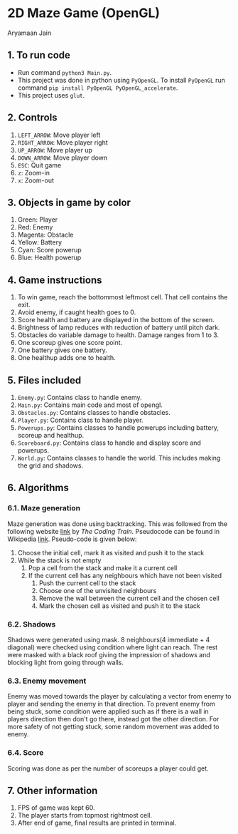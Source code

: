 # 2D Maze Game (OpenGL)
Aryamaan Jain  

## 1. To run code

* Run command `python3 Main.py`. 
* This project was done in python using `PyOpenGL`. To install `PyOpenGL` run command `pip install PyOpenGL PyOpenGL_accelerate`.
* This project uses `glut`.

## 2. Controls

1. `LEFT_ARROW`: Move player left
2. `RIGHT_ARROW`: Move player right
3. `UP_ARROW`: Move player up
4. `DOWN_ARROW`: Move player down
5. `ESC`: Quit game
6. `z`: Zoom-in
7. `x`: Zoom-out

## 3. Objects in game by color

1. Green: Player
2. Red: Enemy
3. Magenta: Obstacle
4. Yellow: Battery
5. Cyan: Score powerup
6. Blue: Health powerup

## 4. Game instructions

1. To win game, reach the bottommost leftmost cell. That cell contains the exit.
2. Avoid enemy, if caught health goes to 0.
3. Score health and battery are displayed in the bottom of the screen.
4. Brightness of lamp reduces with reduction of battery until pitch dark.
5. Obstacles do variable damage to health. Damage ranges from 1 to 3.
6. One scoreup gives one score point.
7. One battery gives one battery.
8. One healthup adds one to health.

## 5. Files included

1. `Enemy.py`: Contains class to handle enemy.
2. `Main.py`: Contains main code and most of opengl.
3. `Obstacles.py`: Contains classes to handle obstacles.
4.  `Player.py`: Contains class to handle player.
5. `Powerups.py`: Contains classes to handle powerups including battery, scoreup and healthup.
6. `Scoreboard.py`: Contains class to handle and display score and powerups.
7. `World.py`: Contains classes to handle the world. This includes making the grid and shadows.

## 6. Algorithms

### 6.1. Maze generation

Maze generation was done using backtracking. This was followed from the following website [link](https://thecodingtrain.com/CodingChallenges/010.1-maze-dfs-p5.html) by *The Coding Train*. Pseudocode can be found in Wikipedia [link](https://en.wikipedia.org/wiki/Maze_generation_algorithm). Pseudo-code is given below:

1. Choose the initial cell, mark it as visited and push it to the stack
2. While the stack is not empty
   1. Pop a cell from the stack and make it a current cell
   2. If the current cell has any neighbours which have not been visited
      1. Push the current cell to the stack
      2. Choose one of the unvisited neighbours
      3. Remove the wall between the current cell and the chosen cell
      4. Mark the chosen cell as visited and push it to the stack

### 6.2. Shadows

Shadows were generated using mask. 8 neighbours(4 immediate + 4 diagonal) were checked using condition where light can reach. The rest were masked with a black roof giving the impression of shadows and blocking light from going through walls.

### 6.3. Enemy movement

Enemy was moved towards the player by calculating a vector from enemy to player and sending the enemy in that direction. To prevent enemy from being stuck, some condition were applied such as if there is a wall in players direction then don't go there, instead got the other direction. For more safety of not getting stuck, some random movement was added to enemy.

### 6.4. Score

Scoring was done as per the number of scoreups a player could get.

## 7. Other information

1. FPS of game was kept 60.
2. The player starts from topmost rightmost cell.
3. After end of game, final results are printed in terminal.
